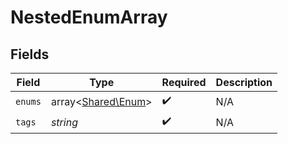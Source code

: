 # NestedEnumArray


## Fields

| Field                                             | Type                                              | Required                                          | Description                                       |
| ------------------------------------------------- | ------------------------------------------------- | ------------------------------------------------- | ------------------------------------------------- |
| `enums`                                           | array<[Shared\Enum](../../Models/Shared/Enum.md)> | :heavy_check_mark:                                | N/A                                               |
| `tags`                                            | *string*                                          | :heavy_check_mark:                                | N/A                                               |
